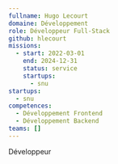 ```yaml
---
fullname: Hugo Lecourt
domaine: Développement
role: Développeur Full-Stack
github: hlecourt
missions:
  - start: 2022-03-01
    end: 2024-12-31
    status: service
    startups:
      - snu
startups:
  - snu
competences:
  - Développement Frontend
  - Développement Backend
teams: []
---
```

Développeur